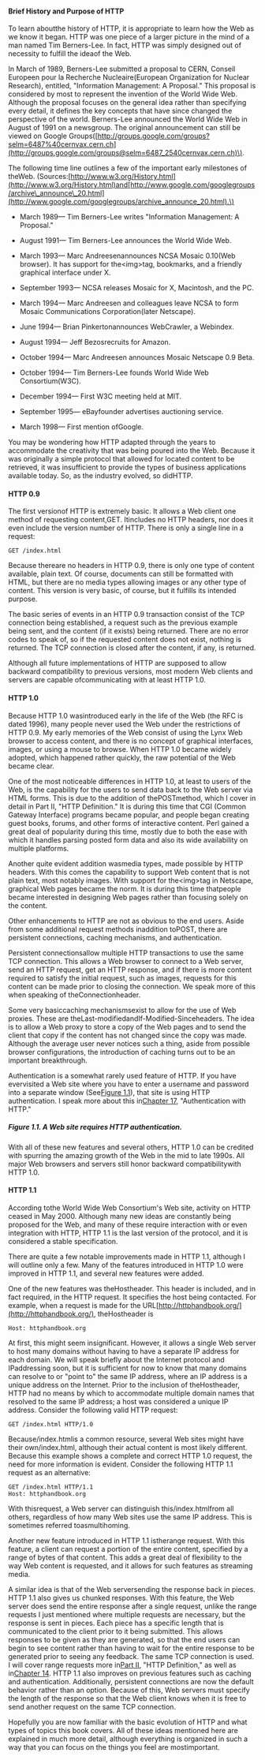 #### Brief History and Purpose of HTTP

To learn aboutthe history of HTTP, it is appropriate to learn how the Web as we know it began. HTTP was one piece of a larger picture in the mind of a man named Tim Berners-Lee. In fact, HTTP was simply designed out of necessity to fulfill the ideaof the Web.

In March of 1989, Berners-Lee submitted a proposal to CERN, Conseil Europeen pour la Recherche Nucleaire\(European Organization for Nuclear Research\), entitled, "Information Management: A Proposal." This proposal is considered by most to represent the invention of the World Wide Web. Although the proposal focuses on the general idea rather than specifying every detail, it defines the key concepts that have since changed the perspective of the world. Berners-Lee announced the World Wide Web in August of 1991 on a newsgroup. The original announcement can still be viewed on Google Groups\([http://groups.google.com/groups?selm=6487%40cernvax.cern.ch](http://groups.google.com/groups@selm=6487_2540cernvax.cern.ch)\).

The following time line outlines a few of the important early milestones of theWeb. \(Sources:[http://www.w3.org/History.html](http://www.w3.org/History.html)and[http://www.google.com/googlegroups/archive\_announce\_20.html](http://www.google.com/googlegroups/archive_announce_20.html).\)

* March 1989— Tim Berners-Lee writes "Information Management: A Proposal."

* August 1991— Tim Berners-Lee announces the World Wide Web.

* March 1993— Marc Andreesenannounces NCSA Mosaic 0.10\(Web browser\). It has support for the&lt;img&gt;tag, bookmarks, and a friendly graphical interface under X.

* September 1993— NCSA releases Mosaic for X, Macintosh, and the PC.

* March 1994— Marc Andreesen and colleagues leave NCSA to form Mosaic Communications Corporation\(later Netscape\).

* June 1994— Brian Pinkertonannounces WebCrawler, a Webindex.

* August 1994— Jeff Bezosrecruits for Amazon.

* October 1994— Marc Andreesen announces Mosaic Netscape 0.9 Beta.

* October 1994— Tim Berners-Lee founds World Wide Web Consortium\(W3C\).

* December 1994— First W3C meeting held at MIT.

* September 1995— eBayfounder advertises auctioning service.

* March 1998— First mention ofGoogle.

You may be wondering how HTTP adapted through the years to accommodate the creativity that was being poured into the Web. Because it was originally a simple protocol that allowed for located content to be retrieved, it was insufficient to provide the types of business applications available today. So, as the industry evolved, so didHTTP.

#### HTTP 0.9

The first versionof HTTP is extremely basic. It allows a Web client one method of requesting content,GET. Itincludes no HTTP headers, nor does it even include the version number of HTTP. There is only a single line in a request:

`GET /index.html`

Because thereare no headers in HTTP 0.9, there is only one type of content available, plain text. Of course, documents can still be formatted with HTML, but there are no media types allowing images or any other type of content. This version is very basic, of course, but it fulfills its intended purpose.

The basic series of events in an HTTP 0.9 transaction consist of the TCP connection being established, a request such as the previous example being sent, and the content \(if it exists\) being returned. There are no error codes to speak of, so if the requested content does not exist, nothing is returned. The TCP connection is closed after the content, if any, is returned.

Although all future implementations of HTTP are supposed to allow backward compatibility to previous versions, most modern Web clients and servers are capable ofcommunicating with at least HTTP 1.0.

#### HTTP 1.0

Because HTTP 1.0 wasintroduced early in the life of the Web \(the RFC is dated 1996\), many people never used the Web under the restrictions of HTTP 0.9. My early memories of the Web consist of using the Lynx Web browser to access content, and there is no concept of graphical interfaces, images, or using a mouse to browse. When HTTP 1.0 became widely adopted, which happened rather quickly, the raw potential of the Web became clear.

One of the most noticeable differences in HTTP 1.0, at least to users of the Web, is the capability for the users to send data back to the Web server via HTML forms. This is due to the addition of thePOSTmethod, which I cover in detail in Part II, "HTTP Definition." It is during this time that CGI \(Common Gateway Interface\) programs became popular, and people began creating guest books, forums, and other forms of interactive content. Perl gained a great deal of popularity during this time, mostly due to both the ease with which it handles parsing posted form data and also its wide availability on multiple platforms.

Another quite evident addition wasmedia types, made possible by HTTP headers. With this comes the capability to support Web content that is not plain text, most notably images. With support for the&lt;img&gt;tag in Netscape, graphical Web pages became the norm. It is during this time thatpeople became interested in designing Web pages rather than focusing solely on the content.

Other enhancements to HTTP are not as obvious to the end users. Aside from some additional request methods inaddition toPOST, there are persistent connections, caching mechanisms, and authentication.

Persistent connectionsallow multiple HTTP transactions to use the same TCP connection. This allows a Web browser to connect to a Web server, send an HTTP request, get an HTTP response, and if there is more content required to satisfy the initial request, such as images, requests for this content can be made prior to closing the connection. We speak more of this when speaking of theConnectionheader.

Some very basiccaching mechanismsexist to allow for the use of Web proxies. These are theLast-modifiedandIf-Modified-Sinceheaders. The idea is to allow a Web proxy to store a copy of the Web pages and to send the client that copy if the content has not changed since the copy was made. Although the average user never notices such a thing, aside from possible browser configurations, the introduction of caching turns out to be an important breakthrough.

Authentication is a somewhat rarely used feature of HTTP. If you have evervisited a Web site where you have to enter a username and password into a separate window \(See[Figure 1.1](itss://chm/0672324547_ch01lev1sec1.html#ch01fig001)\), that site is using HTTP authentication. I speak more about this in[Chapter 17](itss://chm/0672324547_ch17.html#ch17), "Authentication with HTTP."

##### Figure 1.1. A Web site requires HTTP authentication.

With all of these new features and several others, HTTP 1.0 can be credited with spurring the amazing growth of the Web in the mid to late 1990s. All major Web browsers and servers still honor backward compatibilitywith HTTP 1.0.

#### HTTP 1.1

According tothe World Wide Web Consortium's Web site, activity on HTTP ceased in May 2000. Although many new ideas are constantly being proposed for the Web, and many of these require interaction with or even integration with HTTP, HTTP 1.1 is the last version of the protocol, and it is considered a stable specification.

There are quite a few notable improvements made in HTTP 1.1, although I will outline only a few. Many of the features introduced in HTTP 1.0 were improved in HTTP 1.1, and several new features were added.

One of the new features was theHostheader. This header is included, and in fact required, in the HTTP request. It specifies the host being contacted. For example, when a request is made for the URL[http://httphandbook.org/](http://httphandbook.org/), theHostheader is

```
Host: httphandbook.org
```

At first, this might seem insignificant. However, it allows a single Web server to host many domains without having to have a separate IP address for each domain. We will speak briefly about the Internet protocol and IPaddressing soon, but it is sufficient for now to know that many domains can resolve to or "point to" the same IP address, where an IP address is a unique address on the Internet. Prior to the inclusion of theHostheader, HTTP had no means by which to accommodate multiple domain names that resolved to the same IP address; a host was considered a unique IP address. Consider the following valid HTTP request:

`GET /index.html HTTP/1.0`

Because/index.htmlis a common resource, several Web sites might have their own/index.html, although their actual content is most likely different. Because this example shows a complete and correct HTTP 1.0 request, the need for more information is evident. Consider the following HTTP 1.1 request as an alternative:

`GET /index.html HTTP/1.1`  
`Host: httphandbook.org`

With thisrequest, a Web server can distinguish this/index.htmlfrom all others, regardless of how many Web sites use the same IP address. This is sometimes referred toasmultihoming.

Another new feature introduced in HTTP 1.1 istherange request. With this feature, a client can request a portion of the entire content, specified by a range of bytes of that content. This adds a great deal of flexibility to the way Web content is requested, and it allows for such features as streaming media.

A similar idea is that of the Web serversending the response back in pieces. HTTP 1.1 also gives us chunked responses. With this feature, the Web server does send the entire response after a single request, unlike the range requests I just mentioned where multiple requests are necessary, but the response is sent in pieces. Each piece has a specific length that is communicated to the client prior to it being submitted. This allows responses to be given as they are generated, so that the end users can begin to see content rather than having to wait for the entire response to be generated prior to seeing any feedback. The same TCP connection is used. I will cover range requests more in[Part II](itss://chm/0672324547_part02.html#part02), "HTTP Definition," as well as in[Chapter 14](itss://chm/0672324547_ch14.html#ch14). HTTP 1.1 also improves on previous features such as caching and authentication. Additionally, persistent connections are now the default behavior rather than an option. Because of this, Web servers must specify the length of the response so that the Web client knows when it is free to send another request on the same TCP connection.

Hopefully you are now familiar with the basic evolution of HTTP and what types of topics this book covers. All of these ideas mentioned here are explained in much more detail, although everything is organized in such a way that you can focus on the things you feel are mostimportant.


